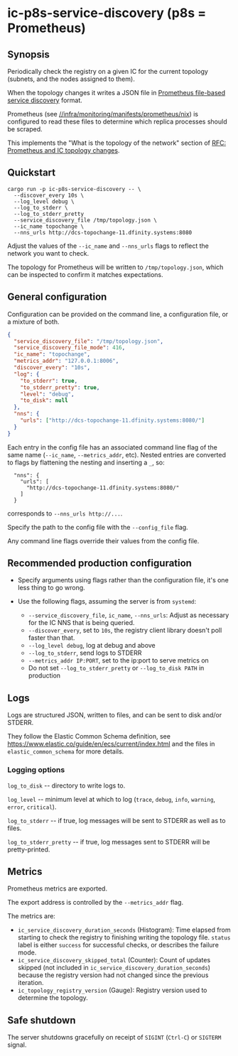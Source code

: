 # ic-p8s-service-discovery (p8s = Prometheus)

## Synopsis

Periodically check the registry on a given IC for the current topology
(subnets, and the nodes assigned to them).

When the topology changes it writes a JSON file in [Prometheus file-based
service discovery](https://prometheus.io/docs/prometheus/latest/configuration/configuration/#file_sd_config) format.

Prometheus (see [//infra/monitoring/manifests/prometheus/nix](https://github.com/dfinity-lab/infra/tree/master/monitoring/manifests/prometheus/nix))
is configured to read these files to determine which replica processes should
be scraped.

This implements the "What is the topology of the network" section of [RFC:
Prometheus and IC topology changes](https://docs.google.com/document/d/1nK7Jk2pVn-vRSglzfMVvyqW1oMqyumOc1OXnX7qJo50/edit#heading=h.l5nb4fkfzau5).

## Quickstart

```shell
cargo run -p ic-p8s-service-discovery -- \
  --discover_every 10s \
  --log_level debug \
  --log_to_stderr \
  --log_to_stderr_pretty
  --service_discovery_file /tmp/topology.json \
  --ic_name topochange \
  --nns_urls http://dcs-topochange-11.dfinity.systems:8080
```

Adjust the values of the `--ic_name` and `--nns_urls` flags to reflect the
network you want to check.

The topology for Prometheus will be written to `/tmp/topology.json`, which
can be inspected to confirm it matches expectations.

## General configuration

Configuration can be provided on the command line, a configuration file, or a
mixture of both.

```json
{
  "service_discovery_file": "/tmp/topology.json",
  "service_discovery_file_mode": 416,
  "ic_name": "topochange",
  "metrics_addr": "127.0.0.1:8006",
  "discover_every": "10s",
  "log": {
    "to_stderr": true,
    "to_stderr_pretty": true,
    "level": "debug",
    "to_disk": null
  },
  "nns": {
    "urls": ["http://dcs-topochange-11.dfinity.systems:8080/"]
  }
}
```

Each entry in the config file has an associated command line flag of the
same name (`--ic_name`, `--metrics_addr`, etc). Nested entries are converted
to flags by flattening the nesting and inserting a `_`, so:

```
  "nns": {
    "urls": [
      "http://dcs-topochange-11.dfinity.systems:8080/"
    ]
  }
```

corresponds to `--nns_urls http://...`.

Specify the path to the config file with the `--config_file` flag.

Any command line flags override their values from the config file.

## Recommended production configuration

- Specify arguments using flags rather than the configuration file, it's one
  less thing to go wrong.

- Use the following flags, assuming the server is from `systemd`:
  - `--service_discovery_file`, `ic_name`, `--nns_urls`: Adjust as necessary
    for the IC NNS that is being queried.
  - `--discover_every`, set to `10s`, the registry client library doesn't poll
    faster than that.
  - `--log_level debug`, log at debug and above
  - `--log_to_stderr`, send logs to STDERR
  - `--metrics_addr IP:PORT`, set to the ip:port to serve metrics on
  - Do not set `--log_to_stderr_pretty` or `--log_to_disk PATH` in production

## Logs

Logs are structured JSON, written to files, and can be sent to disk and/or
STDERR.

They follow the Elastic Common Schema definition, see
https://www.elastic.co/guide/en/ecs/current/index.html and the files
in `elastic_common_schema` for more details.

### Logging options

`log_to_disk` -- directory to write logs to.

`log_level` -- minimum level at which to log (`trace`, `debug`, `info`,
`warning`, `error`, `critical`).

`log_to_stderr` -- if true, log messages will be sent to STDERR as well
as to files.

`log_to_stderr_pretty` -- if true, log messages sent to STDERR will be
pretty-printed.

## Metrics

Prometheus metrics are exported.

The export address is controlled by the `--metrics_addr` flag.

The metrics are:

- `ic_service_discovery_duration_seconds` (Histogram): Time elapsed
  from starting to check the registry to finishing writing the topology
  file. `status` label is either `success` for successful checks, or describes
  the failure mode.
- `ic_service_discovery_skipped_total` (Counter): Count of updates skipped
  (not included in `ic_service_discovery_duration_seconds`) because the
  registry version had not changed since the previous iteration.
- `ic_topology_registry_version` (Gauge): Registry version used to determine
  the topology.

## Safe shutdown

The server shutdowns gracefully on receipt of `SIGINT` (`Ctrl-C`) or `SIGTERM` signal.
